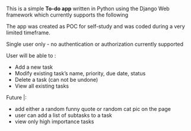 This is a simple **To-do app** written in Python using the Django Web framework which currently supports the following

The app was created as POC for self-study and was coded during a very limited timeframe.

Single user only -  no authentication or authorization currently supported 

User will be able to : 

- Add a new task 
- Modify existing task’s name, priority, due date, status 
- Delete a task (can not be undone) 
- View all existing tasks 


Future |:
* add either a random funny quote or random cat pic on the page
* user can add a list of subtasks to a  task
* view only high importance tasks

	
